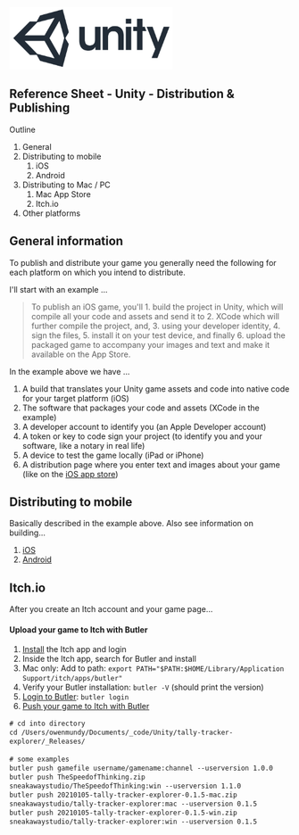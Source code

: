 
![unity logo](../assets/img/logos/unity-logo-293w.png)

## Reference Sheet - Unity - Distribution & Publishing


Outline

1. General
1. Distributing to mobile
    1. iOS
    1. Android
1. Distributing to Mac / PC
    1. Mac App Store
    1. Itch.io
1. Other platforms




## General information

To publish and distribute your game you generally need the following for each platform on which you intend to distribute. 

I'll start with an example ...

> To publish an iOS game, you'll 1. build the project in Unity, which will compile all your code and assets and send it to 2. XCode which will further compile the project, and, 3. using your developer identity, 4. sign the files, 5. install it on your test device, and finally 6. upload the packaged game to accompany your images and text and make it available on the App Store.

In the example above we have ...

1. A build that translates your Unity game assets and code into native code for your target platform (iOS)
2. The software that packages your code and assets (XCode in the example)
3. A developer account to identify you (an Apple Developer account)
4. A token or key to code sign your project (to identify you and your software, like a notary in real life)
5. A device to test the game locally (iPad or iPhone)
6. A distribution page where you enter text and images about your game (like on the [iOS app store](https://apps.apple.com/us/app/the-speed-of-thinking/id1263001692)) 




## Distributing to mobile

Basically described in the example above. Also see information on building...

1. [iOS](Unity-Building-to-iOS.md)
1. [Android](Unity-Building-to-Android.md)







## Itch.io

After you create an Itch account and your game page...

#### Upload your game to Itch with Butler

1. [Install](https://itch.io/docs/butler/installing.html) the Itch app and login
1. Inside the Itch app, search for Butler and install
1. Mac only: Add to path: `export PATH="$PATH:$HOME/Library/Application Support/itch/apps/butler"`
1. Verify your Butler installation: `butler -V` (should print the version)
1. [Login to Butler](https://itch.io/docs/butler/login.html): `butler login`
1. [Push your game to Itch with Butler](https://itch.io/docs/butler/pushing.html)
```
# cd into directory
cd /Users/owenmundy/Documents/_code/Unity/tally-tracker-explorer/_Releases/

# some examples
butler push gamefile username/gamename:channel --userversion 1.0.0
butler push TheSpeedofThinking.zip sneakawaystudio/TheSpeedofThinking:win --userversion 1.1.0
butler push 20210105-tally-tracker-explorer-0.1.5-mac.zip sneakawaystudio/tally-tracker-explorer:mac --userversion 0.1.5
butler push 20210105-tally-tracker-explorer-0.1.5-win.zip sneakawaystudio/tally-tracker-explorer:win --userversion 0.1.5
```



